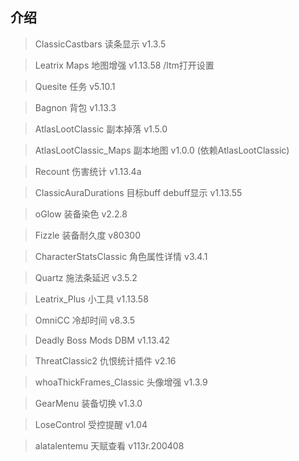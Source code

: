 ## 介绍

> ClassicCastbars 读条显示 v1.3.5

> Leatrix Maps 地图增强 v1.13.58 /ltm打开设置

> Quesite 任务 v5.10.1

> Bagnon 背包 v1.13.3

> AtlasLootClassic 副本掉落 v1.5.0

> AtlasLootClassic_Maps 副本地图 v1.0.0 (依赖AtlasLootClassic)

> Recount 伤害统计 v1.13.4a

> ClassicAuraDurations 目标buff debuff显示 v1.13.55

> oGlow 装备染色 v2.2.8

> Fizzle 装备耐久度 v80300

> CharacterStatsClassic 角色属性详情 v3.4.1

> Quartz 施法条延迟 v3.5.2

> Leatrix_Plus 小工具 v1.13.58

> OmniCC 冷却时间 v8.3.5

> Deadly Boss Mods DBM v1.13.42

> ThreatClassic2 仇恨统计插件 v2.16

> whoaThickFrames_Classic 头像增强 v1.3.9

> GearMenu 装备切换 v1.3.0

> LoseControl 受控提醒 v1.04

> alatalentemu 天赋查看 v113r.200408